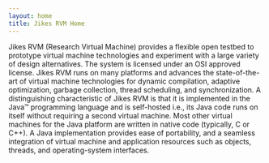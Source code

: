 ```yaml
---
layout: home
title: Jikes RVM Home
---
```


Jikes RVM (Research Virtual Machine) provides a flexible open testbed
to prototype virtual machine technologies and experiment with a large
variety of design alternatives. The system is licensed under an OSI
approved license. Jikes RVM runs on many platforms and
advances the state-of-the-art of virtual machine technologies for
dynamic compilation, adaptive optimization, garbage collection, thread
scheduling, and synchronization. A distinguishing characteristic of
Jikes RVM is that it is implemented in the Java™ programming language
and is self-hosted i.e., its Java code runs on itself without
requiring a second virtual machine. Most other virtual machines for
the Java platform are written in native code (typically, C or C++). A
Java implementation provides ease of portability, and a seamless
integration of virtual machine and application resources such as
objects, threads, and operating-system interfaces.

